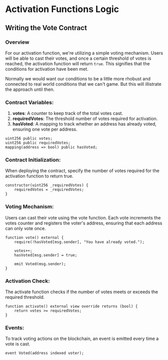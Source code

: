 # Activation Functions Logic

## Writing the Vote Contract

### Overview

For our activation function, we're utilizing a simple voting mechanism. Users will be able to cast their votes, and once a certain threshold of votes is reached, the activation function will return `true`. This signifies that the conditions for activation have been met.

Normally we would want our conditions to be a little more rhobust and connected to real world conditions that we can't game. But this will illistrate the approach until then.

### Contract Variables:

1. **votes**: A counter to keep track of the total votes cast.
2. **requiredVotes**: The threshold number of votes required for activation.
3. **hasVoted**: A mapping to track whether an address has already voted, ensuring one vote per address.

```solidity
uint256 public votes;
uint256 public requiredVotes;
mapping(address => bool) public hasVoted;
```

### Contract Initialization:

When deploying the contract, specify the number of votes required for the activation function to return true.

```solidity
constructor(uint256 _requiredVotes) {
    requiredVotes = _requiredVotes;
}
```

### Voting Mechanism:

Users can cast their vote using the vote function. Each vote increments the votes counter and registers the voter's address, ensuring that each address can only vote once.

```solidity
function vote() external {
    require(!hasVoted[msg.sender], "You have already voted.");

    votes++;
    hasVoted[msg.sender] = true;

    emit Voted(msg.sender);
}
```

### Activation Check:

The activate function checks if the number of votes meets or exceeds the required threshold.

```solidity
function activate() external view override returns (bool) {
    return votes >= requiredVotes;
}
```

### Events:

To track voting actions on the blockchain, an event is emitted every time a vote is cast.

```solidity
event Voted(address indexed voter);
```
